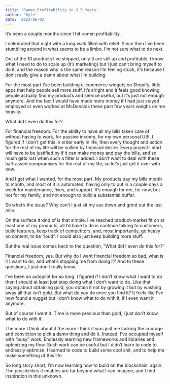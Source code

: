 ```yaml
---
title: 'Ramen Profitability in 3.5 Years'
author: 'Kyle'
date: '2023-06-02'
---
```


It’s been a couple months since I hit ramen profitability.

I celebrated that night with a long walk filled with relief. Since then I’ve been stumbling around in what seems to be a limbo. I’m not sure what to do next.

Out of the 10 products I’ve shipped, only 3 are still up and profitable. I know what I need to do to scale up (it’s marketing) but I just can’t bring myself to do it, and the reason why is the same reason I’m feeling stuck, it’s because I don’t really give a damn about what I’m building.

For the most part I’ve been building e-commerce widgets on Shopify, little apps that help people sell more stuff. It’s alright and it feels good knowing people actually find my products and service useful, but it’s just not enough anymore. And the fact I would have made more money if I had just stayed employed or even worked at McDonalds these past few years weighs on me heavily.

What did I even do this for?

For financial freedom. For the ability to have all my bills taken care of without having to work, for passive income, for my own personal UBI. I figured if I don’t get this in order early in life, then every thought and action for the rest of my life will be sullied by financial desire. Every project I start will have to be justified by if it can make money and pay the bills, and so much gets lost when such a filter is added. I don’t want to deal with these half-assed compromises for the rest of my life, so let’s just get it over with now.

And I got what I wanted, for the most part. My products pay my bills month to month, and most of it is automated, having only to put in a couple days a week for maintenance, fixes, and support. It’s enough for me, for now, but not for my family, and not enough to build a substantial buffer.

So what’s the issue? Why can’t I just sit my ass down and grind out the last mile.

On the surface it kind of is that simple. I’ve reached product-market fit on at least one of my products, all I’d have to do is continue talking to customers, build features, keep track of competitors, and, most importantly, go heavy on content, to be “loud”. I could also just keep building more stuff.

But the real issue comes back to the question, “What did I even do this for?”

Financial freedom, yes. But why do I want financial freedom so bad, what is it I want to do, and what’s stopping me from doing it? And to these questions, I just don’t really know.

I’ve been on autopilot for so long. I figured if I don’t know what I want to do then I should at least just stop doing what I don’t want to do. Like that saying about obtaining gold, you obtain it not by growing it but by washing away all that isn’t gold. But what do you do once you find it? It feels like I’ve now found a nugget but I don’t know what to do with it, if I even want it anymore.

But of course I want it. Time is more precious than gold, I just don’t know what to do with it.

The more I think about it the more I think it was just me lacking the courage and conviction to pick a damn thing and do it. Instead, I’ve occupied myself with “busy” work. Endlessly learning new frameworks and libraries and optimizing my flow. Such work can be useful but I didn’t learn to code to endlessly optimize, I learned to code to build some cool shit, and to help me make something of this life.

So long story short, I’m now learning how to build on the blockchain, again. The possibilities it enables are far beyond what I can imagine, and I find inspiration in this unknown.
